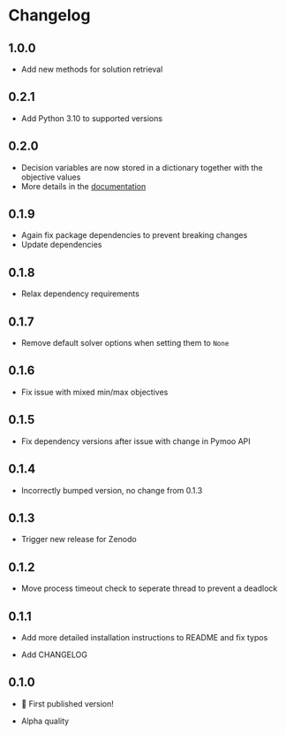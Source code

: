 # Changelog

## 1.0.0

- Add new methods for solution retrieval

## 0.2.1

- Add Python 3.10 to supported versions

## 0.2.0

- Decision variables are now stored in a dictionary together with the objective values
- More details in the [documentation](https://github.com/wouterbles/pyaugmecon#pyaugmecon-solutions-details)

## 0.1.9

- Again fix package dependencies to prevent breaking changes
- Update dependencies

## 0.1.8

- Relax dependency requirements

## 0.1.7

- Remove default solver options when setting them to `None`

## 0.1.6

- Fix issue with mixed min/max objectives

## 0.1.5

- Fix dependency versions after issue with change in Pymoo API

## 0.1.4

- Incorrectly bumped version, no change from 0.1.3

## 0.1.3

- Trigger new release for Zenodo

## 0.1.2

- Move process timeout check to seperate thread to prevent a deadlock

## 0.1.1

- Add more detailed installation instructions to README and fix typos

- Add CHANGELOG

## 0.1.0

- 🎉 First published version!

- Alpha quality
